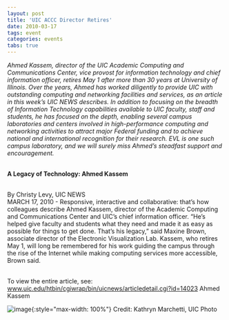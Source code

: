 ```yaml
---
layout: post
title: 'UIC ACCC Director Retires'
date: 2010-03-17
tags: event
categories: events
tabs: true
---
```


<em>Ahmed Kassem, director of the UIC Academic Computing and Communications Center, vice provost for information technology and chief information officer, retires May 1 after more than 30 years at University of Illinois. Over the years, Ahmed has worked diligently to provide UIC with outstanding computing and networking facilities and services, as an article in this week&rsquo;s UIC NEWS describes. In addition to focusing on the breadth of Information Technology capabilities available to UIC faculty, staff and students, he has focused on the depth, enabling several campus laboratories and centers involved in high-performance computing and networking activities to attract major Federal funding and to achieve national and international recognition for their research. EVL is one such campus laboratory, and we will surely miss Ahmed&rsquo;s steadfast support and encouragement.</em><br><br>

<strong>A Legacy of Technology: Ahmed Kassem</strong><br><br>

By Christy Levy, UIC NEWS<br>
MARCH 17, 2010 - Responsive, interactive and collaborative: that&rsquo;s how colleagues describe Ahmed Kassem, director of the Academic Computing and Communications Center and UIC&rsquo;s chief information officer. &ldquo;He&rsquo;s helped give faculty and students what they need and made it as easy as possible for things to get done. That&rsquo;s his legacy,&rdquo; said Maxine Brown, associate director of the Electronic Visualization Lab. Kassem, who retires May 1, will long be remembered for his work guiding the campus through the rise of the Internet while making computing services more accessible, Brown said.<br><br>

To view the entire article, see: <a href="http://www.uic.edu/htbin/cgiwrap/bin/uicnews/articledetail.cgi?id=14023">www.uic.edu/htbin/cgiwrap/bin/uicnews/articledetail.cgi?id=14023</a>
Ahmed Kassem

![image](https://www.evl.uic.edu/output/originals/akassem.png-srcw.jpg){:style="max-width: 100%"}
Credit: Kathryn Marchetti, UIC Photo

